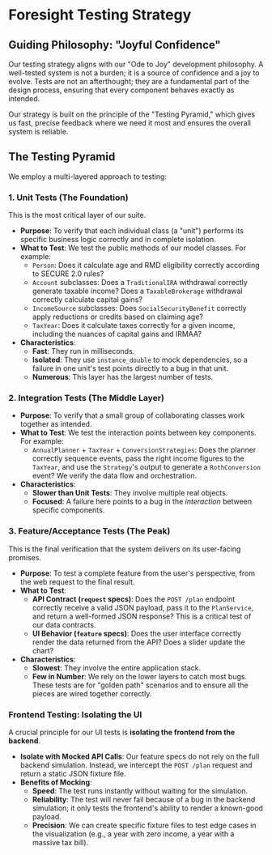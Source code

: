 # Foresight Testing Strategy

## Guiding Philosophy: "Joyful Confidence"

Our testing strategy aligns with our "Ode to Joy" development philosophy. A well-tested system is not a burden; it is a source of confidence and a joy to evolve. Tests are not an afterthought; they are a fundamental part of the design process, ensuring that every component behaves exactly as intended.

Our strategy is built on the principle of the "Testing Pyramid," which gives us fast, precise feedback where we need it most and ensures the overall system is reliable.

## The Testing Pyramid

We employ a multi-layered approach to testing:

### 1. Unit Tests (The Foundation)

This is the most critical layer of our suite.

-   **Purpose**: To verify that each individual class (a "unit") performs its specific business logic correctly and in complete isolation.
-   **What to Test**: We test the public methods of our model classes. For example:
    -   `Person`: Does it calculate age and RMD eligibility correctly according to SECURE 2.0 rules?
    -   `Account` subclasses: Does a `TraditionalIRA` withdrawal correctly generate taxable income? Does a `TaxableBrokerage` withdrawal correctly calculate capital gains?
    -   `IncomeSource` subclasses: Does `SocialSecurityBenefit` correctly apply reductions or credits based on claiming age?
    -   `TaxYear`: Does it calculate taxes correctly for a given income, including the nuances of capital gains and IRMAA?
-   **Characteristics**:
    -   **Fast**: They run in milliseconds.
    -   **Isolated**: They use `instance_double` to mock dependencies, so a failure in one unit's test points directly to a bug in that unit.
    -   **Numerous**: This layer has the largest number of tests.

### 2. Integration Tests (The Middle Layer)

-   **Purpose**: To verify that a small group of collaborating classes work together as intended.
-   **What to Test**: We test the interaction points between key components. For example:
    -   `AnnualPlanner` + `TaxYear` + `ConversionStrategies`: Does the planner correctly sequence events, pass the right income figures to the `TaxYear`, and use the `Strategy`'s output to generate a `RothConversion` event? We verify the data flow and orchestration.
-   **Characteristics**:
    -   **Slower than Unit Tests**: They involve multiple real objects.
    -   **Focused**: A failure here points to a bug in the *interaction* between specific components.

### 3. Feature/Acceptance Tests (The Peak)

This is the final verification that the system delivers on its user-facing promises.

-   **Purpose**: To test a complete feature from the user's perspective, from the web request to the final result.
-   **What to Test**:
    -   **API Contract (`request` specs)**: Does the `POST /plan` endpoint correctly receive a valid JSON payload, pass it to the `PlanService`, and return a well-formed JSON response? This is a critical test of our data contracts.
    -   **UI Behavior (`feature` specs)**: Does the user interface correctly render the data returned from the API? Does a slider update the chart?
-   **Characteristics**:
    -   **Slowest**: They involve the entire application stack.
    -   **Few in Number**: We rely on the lower layers to catch most bugs. These tests are for "golden path" scenarios and to ensure all the pieces are wired together correctly.

### Frontend Testing: Isolating the UI

A crucial principle for our UI tests is **isolating the frontend from the backend**.

-   **Isolate with Mocked API Calls**: Our feature specs do not rely on the full backend simulation. Instead, we intercept the `POST /plan` request and return a static JSON fixture file.
-   **Benefits of Mocking**:
    -   **Speed**: The test runs instantly without waiting for the simulation.
    -   **Reliability**: The test will never fail because of a bug in the backend simulation; it only tests the frontend's ability to render a known-good payload.
    -   **Precision**: We can create specific fixture files to test edge cases in the visualization (e.g., a year with zero income, a year with a massive tax bill).
